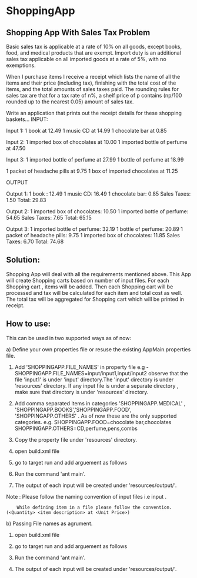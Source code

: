 ShoppingApp
===========

Shopping App With Sales Tax Problem
------------------------------------
Basic sales tax is applicable at a rate of 10% on all goods, except books, food, and medical products that
are exempt. Import duty is an additional sales tax applicable on all imported goods at a rate of 5%, with
no exemptions.

When I purchase items I receive a receipt which lists the name of all the items and their price (including
tax), finishing with the total cost of the items, and the total amounts of sales taxes paid. The rounding
rules for sales tax are that for a tax rate of n%, a shelf price of p contains (np/100 rounded up to the
nearest 0.05) amount of sales tax.

Write an application that prints out the receipt details for these shopping baskets...
INPUT:

Input 1:
1 book at 12.49
1 music CD at 14.99
1 chocolate bar at 0.85

Input 2:
1 imported box of chocolates at 10.00
1 imported bottle of perfume at 47.50

Input 3:
1 imported bottle of perfume at 27.99
1 bottle of perfume at 18.99

1 packet of headache pills at 9.75
1 box of imported chocolates at 11.25

OUTPUT

Output 1:
1 book : 12.49
1 music CD: 16.49
1 chocolate bar: 0.85
Sales Taxes: 1.50
Total: 29.83

Output 2:
1 imported box of chocolates: 10.50
1 imported bottle of perfume: 54.65
Sales Taxes: 7.65
Total: 65.15

Output 3:
1 imported bottle of perfume: 32.19
1 bottle of perfume: 20.89
1 packet of headache pills: 9.75
1 imported box of chocolates: 11.85
Sales Taxes: 6.70
Total: 74.68

Solution:
-------------------------------------------------

Shopping App will deal with all the requirements mentioned above. This App will create Shopping carts based on number
of input files. For each Shopping cart , items will be added. Then each Shopping cart will be processed and tax will
be calculated for each item and total cost as well. The total tax will be aggregated for Shopping cart which will be
printed in receipt.


How to use:
-----------

This can be used in two supported ways as of now:

a) Define your own properties file or resuse the existing AppMain.properties file.

1) Add 'SHOPPINGAPP.FILE_NAMES' in property file e.g - SHOPPINGAPP.FILE_NAMES=input/input1,input/input2
observe that the file 'input1' is under 'input' directory.The 'input' directory is under 'resources' directory.
If any input file is under a separate directory , make sure that directory is under 'resources' directory.

2) Add comma separated items in categories 'SHOPPINGAPP.MEDICAL' , 'SHOPPINGAPP.BOOKS','SHOPPINGAPP.FOOD',
'SHOPPINGAPP.OTHERS' . As of now these are the only supported categories.
e.g. SHOPPINGAPP.FOOD=chocolate bar,chocolates 
     SHOPPINGAPP.OTHERS=CD,perfume,pens,combs
     
3) Copy the property file under 'resources' directory.

4) open build.xml file 

5) go to target run and add arguement as follows
    <arg value="0"/>
    <arg value="MyAppMain.properties"/>
    
6) Run the command 'ant main'.

7) The output of each input will be created under 'resources/output/'. 


Note :  Please follow the naming convention of input files i.e input<Number> .

        While defining item in a file please follow the convention. (<Quantity> <item description> at <Unit Price>)
        
b) Passing File names as agrument.

1) open build.xml file 

2) go to target run and add arguement as follows
    <arg value="1"/>
    <arg value="input/input1"/>
    <arg value="input/input2"/>
    
3) Run the command 'ant main'.

4) The output of each input will be created under 'resources/output/'. 

